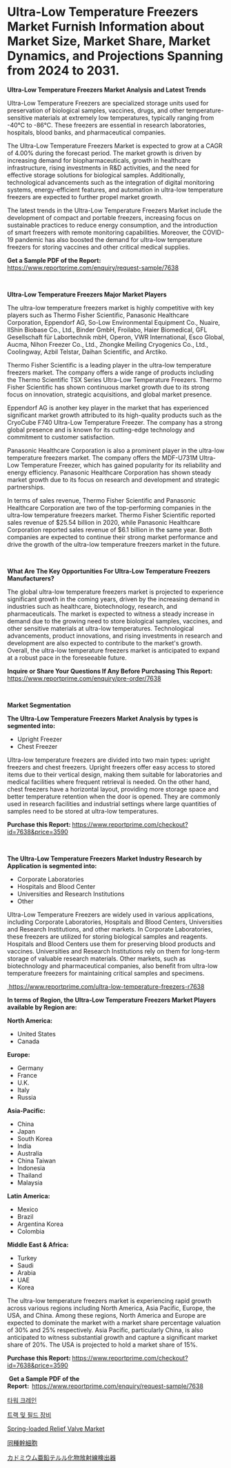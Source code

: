<p><h1>Ultra-Low Temperature Freezers Market Furnish Information about Market Size, Market Share, Market Dynamics, and Projections Spanning from 2024 to 2031.</h1></p><p><strong>Ultra-Low Temperature Freezers Market Analysis and Latest Trends</strong></p>
<p><p>Ultra-Low Temperature Freezers are specialized storage units used for preservation of biological samples, vaccines, drugs, and other temperature-sensitive materials at extremely low temperatures, typically ranging from -40°C to -86°C. These freezers are essential in research laboratories, hospitals, blood banks, and pharmaceutical companies.</p><p>The Ultra-Low Temperature Freezers Market is expected to grow at a CAGR of 4.00% during the forecast period. The market growth is driven by increasing demand for biopharmaceuticals, growth in healthcare infrastructure, rising investments in R&D activities, and the need for effective storage solutions for biological samples. Additionally, technological advancements such as the integration of digital monitoring systems, energy-efficient features, and automation in ultra-low temperature freezers are expected to further propel market growth.</p><p>The latest trends in the Ultra-Low Temperature Freezers Market include the development of compact and portable freezers, increasing focus on sustainable practices to reduce energy consumption, and the introduction of smart freezers with remote monitoring capabilities. Moreover, the COVID-19 pandemic has also boosted the demand for ultra-low temperature freezers for storing vaccines and other critical medical supplies.</p></p>
<p><strong>Get a Sample PDF of the Report:&nbsp;</strong> <a href="https://www.reportprime.com/enquiry/request-sample/7638">https://www.reportprime.com/enquiry/request-sample/7638</a></p>
<p>&nbsp;</p>
<p><strong>Ultra-Low Temperature Freezers Major Market Players</strong></p>
<p><p>The ultra-low temperature freezers market is highly competitive with key players such as Thermo Fisher Scientific, Panasonic Healthcare Corporation, Eppendorf AG, So-Low Environmental Equipment Co., Nuaire, IlShin Biobase Co., Ltd., Binder GmbH, Froilabo, Haier Biomedical, GFL Gesellschaft für Labortechnik mbH, Operon, VWR International, Esco Global, Aucma, Nihon Freezer Co., Ltd., Zhongke Meiling Cryogenics Co., Ltd., Coolingway, Azbil Telstar, Daihan Scientific, and Arctiko.</p><p>Thermo Fisher Scientific is a leading player in the ultra-low temperature freezers market. The company offers a wide range of products including the Thermo Scientific TSX Series Ultra-Low Temperature Freezers. Thermo Fisher Scientific has shown continuous market growth due to its strong focus on innovation, strategic acquisitions, and global market presence.</p><p>Eppendorf AG is another key player in the market that has experienced significant market growth attributed to its high-quality products such as the CryoCube F740 Ultra-Low Temperature Freezer. The company has a strong global presence and is known for its cutting-edge technology and commitment to customer satisfaction.</p><p>Panasonic Healthcare Corporation is also a prominent player in the ultra-low temperature freezers market. The company offers the MDF-U731M Ultra-Low Temperature Freezer, which has gained popularity for its reliability and energy efficiency. Panasonic Healthcare Corporation has shown steady market growth due to its focus on research and development and strategic partnerships.</p><p>In terms of sales revenue, Thermo Fisher Scientific and Panasonic Healthcare Corporation are two of the top-performing companies in the ultra-low temperature freezers market. Thermo Fisher Scientific reported sales revenue of $25.54 billion in 2020, while Panasonic Healthcare Corporation reported sales revenue of $6.1 billion in the same year. Both companies are expected to continue their strong market performance and drive the growth of the ultra-low temperature freezers market in the future.</p></p>
<p>&nbsp;</p>
<p><strong>What Are The Key Opportunities For Ultra-Low Temperature Freezers Manufacturers?</strong></p>
<p><p>The global ultra-low temperature freezers market is projected to experience significant growth in the coming years, driven by the increasing demand in industries such as healthcare, biotechnology, research, and pharmaceuticals. The market is expected to witness a steady increase in demand due to the growing need to store biological samples, vaccines, and other sensitive materials at ultra-low temperatures. Technological advancements, product innovations, and rising investments in research and development are also expected to contribute to the market's growth. Overall, the ultra-low temperature freezers market is anticipated to expand at a robust pace in the foreseeable future.</p></p>
<p><strong>Inquire or Share Your Questions If Any Before Purchasing This Report:</strong> <a href="https://www.reportprime.com/enquiry/pre-order/7638">https://www.reportprime.com/enquiry/pre-order/7638</a></p>
<p>&nbsp;</p>
<p><strong>Market Segmentation</strong></p>
<p><strong>The Ultra-Low Temperature Freezers Market Analysis by types is segmented into:</strong></p>
<p><ul><li>Upright Freezer</li><li>Chest Freezer</li></ul></p>
<p><p>Ultra-low temperature freezers are divided into two main types: upright freezers and chest freezers. Upright freezers offer easy access to stored items due to their vertical design, making them suitable for laboratories and medical facilities where frequent retrieval is needed. On the other hand, chest freezers have a horizontal layout, providing more storage space and better temperature retention when the door is opened. They are commonly used in research facilities and industrial settings where large quantities of samples need to be stored at ultra-low temperatures.</p></p>
<p><strong>Purchase this Report:&nbsp;</strong><a href="https://www.reportprime.com/checkout?id=7638&price=3590">https://www.reportprime.com/checkout?id=7638&price=3590</a></p>
<p>&nbsp;</p>
<p><strong>The Ultra-Low Temperature Freezers Market Industry Research by Application is segmented into:</strong></p>
<p><ul><li>Corporate Laboratories</li><li>Hospitals and Blood Center</li><li>Universities and Research Institutions</li><li>Other</li></ul></p>
<p><p>Ultra-Low Temperature Freezers are widely used in various applications, including Corporate Laboratories, Hospitals and Blood Centers, Universities and Research Institutions, and other markets. In Corporate Laboratories, these freezers are utilized for storing biological samples and reagents. Hospitals and Blood Centers use them for preserving blood products and vaccines. Universities and Research Institutions rely on them for long-term storage of valuable research materials. Other markets, such as biotechnology and pharmaceutical companies, also benefit from ultra-low temperature freezers for maintaining critical samples and specimens.</p></p>
<p><a href="https://www.reportprime.com/ultra-low-temperature-freezers-r7638">&nbsp;https://www.reportprime.com/ultra-low-temperature-freezers-r7638</a></p>
<p><strong>In terms of Region, the Ultra-Low Temperature Freezers Market Players available by Region are:</strong></p>
<p>
    <p> <strong> North America: </strong>
        <ul>
            <li>United States</li>
            <li>Canada</li>
        </ul>
        </p> 
    <p> <strong> Europe: </strong>
        <ul>
            <li>Germany</li>
            <li>France</li>
            <li>U.K.</li>
            <li>Italy</li>
            <li>Russia</li>
        </ul>
        </p> 
    <p> <strong> Asia-Pacific: </strong>
        <ul>
            <li>China</li>
            <li>Japan</li>
            <li>South Korea</li>
            <li>India</li>
            <li>Australia</li>
            <li>China Taiwan</li>
            <li>Indonesia</li>
            <li>Thailand</li>
            <li>Malaysia</li>
        </ul>
        </p> 
    <p> <strong> Latin America: </strong>
        <ul>
            <li>Mexico</li>
            <li>Brazil</li>
            <li>Argentina Korea</li>
            <li>Colombia</li>
        </ul>
        </p> 
    <p> <strong> Middle East & Africa: </strong>
        <ul>
            <li>Turkey</li>
            <li>Saudi</li>
            <li>Arabia</li>
            <li>UAE</li>
            <li>Korea</li>
        </ul>
    </p>
    </p>
<p><p>The ultra-low temperature freezers market is experiencing rapid growth across various regions including North America, Asia Pacific, Europe, the USA, and China. Among these regions, North America and Europe are expected to dominate the market with a market share percentage valuation of 30% and 25% respectively. Asia Pacific, particularly China, is also anticipated to witness substantial growth and capture a significant market share of 20%. The USA is projected to hold a market share of 15%.</p></p>
<p><strong>Purchase this Report: </strong><a href="https://www.reportprime.com/checkout?id=7638&price=3590">https://www.reportprime.com/checkout?id=7638&price=3590</a></p>
<p>&nbsp;<strong>Get a Sample PDF of the Report:&nbsp;&nbsp;</strong><a href="https://www.reportprime.com/enquiry/request-sample/7638">https://www.reportprime.com/enquiry/request-sample/7638</a></p>
<p><strong></strong></p>
<p><p><a href="https://github.com/Elenrrera7685/Market-Research-Report-List-1/blob/main/484066425519.md">타워 크레인</a></p><p><a href="https://medium.com/@jadenraynor/%ED%8A%B8%EB%9E%99-%EC%95%A4-%ED%95%84%EB%93%9C-%EC%9E%A5%EB%B9%84-%EC%8B%9C%EC%9E%A5%EC%9D%80-%EC%8B%9C%EC%9E%A5-%EC%A0%90%EC%9C%A0%EC%9C%A8-%ED%81%AC%EA%B8%B0-%EB%B0%8F-2031%EB%85%84%EA%B9%8C%EC%A7%80-%EC%98%88%EC%83%81%EB%90%9C-%EC%98%88%EC%B8%A1%EC%97%90-%EC%B4%88%EC%A0%90%EC%9D%84-%EB%A7%9E%EC%B6%94%EA%B3%A0-%EC%9E%88%EC%8A%B5%EB%8B%88%EB%8B%A4-9d5cef16e99a">트랙 및 필드 장비</a></p><p><a href="https://github.com/Whitneyboyettebo9kiw7yr13/Market-Research-Report-List-2/blob/main/spring-loaded-relief-valve-market.md">Spring-loaded Relief Valve Market</a></p><p><a href="https://medium.com/@nicholas.ellison0076890/%E9%9D%9E%E8%A1%80%E7%B8%81%E6%80%A7%E5%B9%B9%E7%B4%B0%E8%83%9E%E5%B8%82%E5%A0%B4%E3%83%AC%E3%83%9D%E3%83%BC%E3%83%88%E3%81%AF-%E3%81%93%E3%81%AE%E5%B8%82%E5%A0%B4%E3%81%AE%E6%9C%80%E6%96%B0%E3%81%AE%E3%83%88%E3%83%AC%E3%83%B3%E3%83%89%E3%81%A8%E6%88%90%E9%95%B7%E6%A9%9F%E4%BC%9A%E3%82%92%E6%98%8E%E3%82%89%E3%81%8B%E3%81%AB%E3%81%97%E3%81%A6%E3%81%84%E3%81%BE%E3%81%99-429ed1caa969">同種幹細胞</a></p><p><a href="https://github.com/ReyesKohler20231/Market-Research-Report-List-1/blob/main/874751526299.md">カドミウム亜鉛テルル化物放射線検出器</a></p></p>